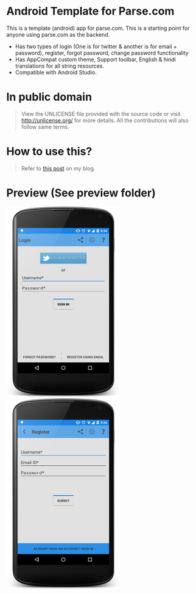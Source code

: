 # Android Template for Parse.com

This is a template (android) app for parse.com. This is a starting point for anyone using parse.com as the backend.

* Has two types of login (One is for twitter & another is for email + password), register, forgot password, change password functionality 
* Has AppCompat custom theme, Support toolbar, English & hindi translations for all string resources.
* Compatible with Android Studio.

# In public domain

 > View the UNLICENSE file provided with the source code or visit <http://unlicense.org/> for more details. All the contributions will also follow same terms.

# How to use this? 

 > Refer to [this post](https://bhavyanshu.me/tutorials/released-an-android-app-template-with-complete-parsecom-integration/07/14/2015/) on my blog.

# Preview (See preview folder)

<img src="https://raw.githubusercontent.com/bhavyanshu/TemplateAppParse-dot-com/master/preview/device-2015-08-11-203545.png" width="300px" height="500px" />
<img src="https://raw.githubusercontent.com/bhavyanshu/TemplateAppParse-dot-com/master/preview/device-2015-08-11-203731.png" width="300px" height="500px" />
